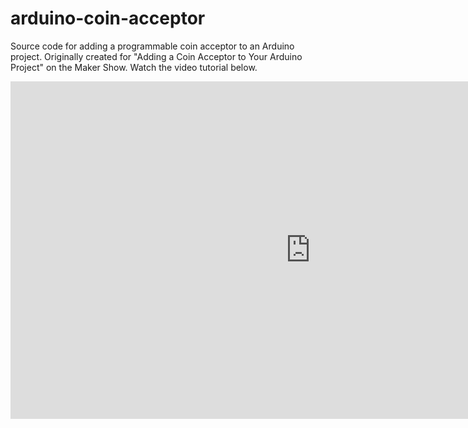 # arduino-coin-acceptor

Source code for adding a programmable coin acceptor to an Arduino project. Originally created for "Adding a Coin Acceptor to Your Arduino Project" on the Maker Show. Watch the video tutorial below.

<iframe src="https://channel9.msdn.com/Shows/themakershow/10/player" width="960" height="540" allowFullScreen frameBorder="0"></iframe>
